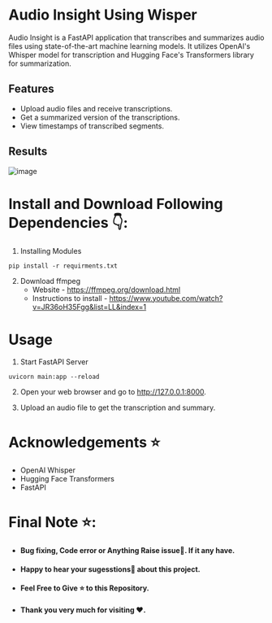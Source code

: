 # Audio Insight Using Wisper

Audio Insight is a FastAPI application that transcribes and summarizes audio files using state-of-the-art machine learning models. It utilizes OpenAI's Whisper model for transcription and Hugging Face's Transformers library for summarization.

## Features

- Upload audio files and receive transcriptions.
- Get a summarized version of the transcriptions.
- View timestamps of transcribed segments.

## Results 
![image](https://github.com/rahul8020/Audio-Insight-Using-Wisper/assets/97680641/efa94408-9062-4ab4-9226-3bee20d5c2ac)


# Install and Download Following Dependencies 👇:
1. Installing Modules 
```
pip install -r requirments.txt
```
2. Download ffmpeg
   * Website - https://ffmpeg.org/download.html
   * Instructions to install - https://www.youtube.com/watch?v=JR36oH35Fgg&list=LL&index=1
     
# Usage 
1. Start FastAPI Server
```
uvicorn main:app --reload
```
2. Open your web browser and go to http://127.0.0.1:8000.

3. Upload an audio file to get the transcription and summary.

# Acknowledgements ⭐
* OpenAI Whisper
* Hugging Face Transformers
* FastAPI

 # Final Note ⭐:
* <h4> Bug fixing, Code error or Anything Raise issue🤚. If it any have.</h4>
* <h4> Happy to hear your sugesstions🤝 about this project.</h4>
* <h4> Feel Free to Give ⭐ to this Repository.</h4>
* <h4> Thank you very much for visiting ❤️.</h4>
